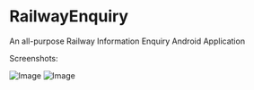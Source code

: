 # RailwayEnquiry
 
 An all-purpose Railway Information Enquiry Android Application
 
Screenshots:

![Image](https://i.ibb.co/wsY22vq/Screenshot-20200217-142054-1581930262-77605.jpg "Home Screen")
![Image](https://i.ibb.co/RBHmVWB/Screenshot-20200217-135515-1581930581-59005.jpg "Train Time Table")

